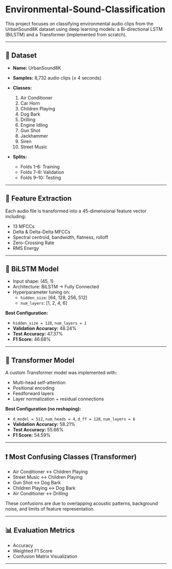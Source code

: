 # Environmental-Sound-Classification

This project focuses on classifying environmental audio clips from the UrbanSound8K dataset using deep learning models: a Bi-directional LSTM (BiLSTM) and a Transformer (implemented from scratch).

---

## 📁 Dataset

- **Name:** UrbanSound8K  
- **Samples:** 8,732 audio clips (≤ 4 seconds)
- **Classes:**  
  1. Air Conditioner  
  2. Car Horn  
  3. Children Playing  
  4. Dog Bark  
  5. Drilling  
  6. Engine Idling  
  7. Gun Shot  
  8. Jackhammer  
  9. Siren  
  10. Street Music

- **Splits:**  
  - Folds 1–6: Training  
  - Folds 7–8: Validation  
  - Folds 9–10: Testing

---

## 🧪 Feature Extraction

Each audio file is transformed into a 45-dimensional feature vector including:

- 13 MFCCs  
- Delta & Delta-Delta MFCCs  
- Spectral centroid, bandwidth, flatness, rolloff  
- Zero-Crossing Rate  
- RMS Energy

---

## 🔁 BiLSTM Model

- Input shape: (45, 1)  
- Architecture: BiLSTM → Fully Connected  
- Hyperparameter tuning on:
  - `hidden_size`: [64, 128, 256, 512]
  - `num_layers`: [1, 2, 4, 6]

**Best Configuration:**
- `hidden_size = 128`, `num_layers = 1`
- **Validation Accuracy:** 48.24%  
- **Test Accuracy:** 47.37%  
- **F1 Score:** 46.68%

---

## 🔀 Transformer Model

A custom Transformer model was implemented with:

- Multi-head self-attention  
- Positional encoding  
- Feedforward layers  
- Layer normalization + residual connections

**Best Configuration (no reshaping):**
- `d_model = 512`, `num_heads = 4`, `d_ff = 128`, `num_layers = 6`
- **Validation Accuracy:** 58.21%  
- **Test Accuracy:** 55.66%  
- **F1 Score:** 54.59%

---

## ❗ Most Confusing Classes (Transformer)

- Air Conditioner ↔ Children Playing  
- Street Music ↔ Children Playing  
- Gun Shot ↔ Dog Bark  
- Children Playing ↔ Dog Bark  
- Air Conditioner ↔ Drilling

These confusions are due to overlapping acoustic patterns, background noise, and limits of feature representation.

---

## 📊 Evaluation Metrics

- Accuracy  
- Weighted F1 Score  
- Confusion Matrix Visualization

---
